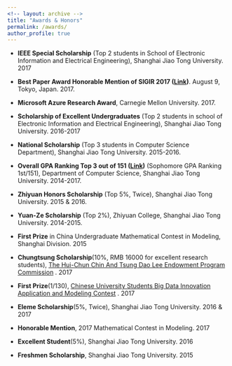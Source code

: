 ```yaml
---
<!-- layout: archive -->
title: "Awards & Honors"
permalink: /awards/
author_profile: true
---
```

* **IEEE Special Scholarship** (Top 2 students in School of Electronic Information and Electrical Engineering), Shanghai Jiao Tong University. 2017
* **Best Paper Award Honorable Mention of SIGIR 2017 ([Link](http://sigir.org/sigir2017/program/awards/))**. August 9, Tokyo, Japan. 2017.
* **Microsoft Azure Research Award**, Carnegie Mellon University. 2017.
* **Scholarship of Excellent Undergraduates** (Top 2 students in school of Electronic Information and Electrical Engineering), Shanghai Jiao Tong University. 2016-2017
* **National Scholarship** (Top 3 students in Computer Science Department), Shanghai Jiao Tong University. 2015-2016.
* **Overall GPA Ranking Top 3 out of 151 ([Link](http://lantaoyu.com/files/ranking.pdf))** (Sophomore GPA Ranking 1st/151), Department of Computer Science, Shanghai Jiao Tong University. 2014-2017.
* **Zhiyuan Honors Scholarship** (Top 5%, Twice), Shanghai Jiao Tong University. 2015 & 2016.
* **Yuan-Ze Scholarship** (Top 2%), Zhiyuan College, Shanghai Jiao Tong University. 2014-2015.
* **First Prize** in China Undergraduate Mathematical Contest in Modeling, Shanghai Division. 2015

* **Chungtsung Scholarship**(10%, RMB 16000 for excellent research students), [The Hui-Chun Chin And Tsung Dao Lee Endowment Program Commission](http://junzheng.lib.sjtu.edu.cn/) . 2017
* **First Prize**(1/130), [Chinese University Students Big Data Innovation Application and Modeling Contest](https://zhuangdingyi.github.io/files/full-manuscript.pdf) . 2017
* **Eleme Scholarship**(5%, Twice), Shanghai Jiao Tong University. 2016 & 2017
* **Honorable Mention**, 2017 Mathematical Contest in Modeling. 2017
* **Excellent Student**(5%), Shanghai Jiao Tong University. 2016
* **Freshmen Scholarship**, Shanghai Jiao Tong University. 2015